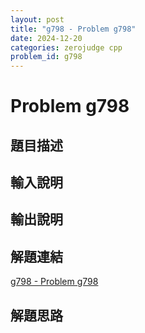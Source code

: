 ```yaml
---
layout: post
title: "g798 - Problem g798"
date: 2024-12-20
categories: zerojudge cpp
problem_id: g798
---
```


# Problem g798

## 題目描述



## 輸入說明



## 輸出說明



## 解題連結

[g798 - Problem g798](https://zerojudge.tw/ShowProblem?problemid=g798)

## 解題思路

